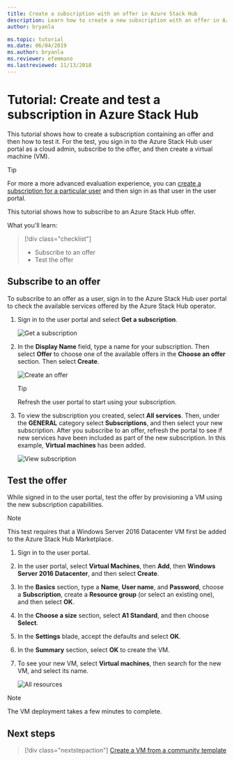 ```yaml
---
title: Create a subscription with an offer in Azure Stack Hub 
description: Learn how to create a new subscription with an offer in Azure Stack Hub and then test the offer with a test VM.
author: bryanla

ms.topic: tutorial
ms.date: 06/04/2019
ms.author: bryanla
ms.reviewer: efemmano
ms.lastreviewed: 11/13/2018
---
```


# Tutorial: Create and test a subscription in Azure Stack Hub

This tutorial shows how to create a subscription containing an offer and then how to test it. For the test, you sign in to the Azure Stack Hub user portal as a cloud admin, subscribe to the offer, and then create a virtual machine (VM).

> [!TIP]
> For more a more advanced evaluation experience, you can [create a subscription for a particular user](../operator/azure-stack-subscribe-plan-provision-vm.md#create-a-subscription-as-a-cloud-operator) and then sign in as that user in the user portal.

This tutorial shows how to subscribe to an Azure Stack Hub offer.

What you'll learn:

> [!div class="checklist"]
> * Subscribe to an offer 
> * Test the offer

## Subscribe to an offer

To subscribe to an offer as a user, sign in to the Azure Stack Hub user portal to check the available services offered by the Azure Stack Hub operator.

1. Sign in to the user portal and select **Get a subscription**.

   ![Get a subscription](media/azure-stack-subscribe-services/get-subscription.png)

2. In the **Display Name** field, type a name for your subscription. Then select **Offer** to choose one of the available offers in the **Choose an offer** section. Then select **Create**.

   ![Create an offer](media/azure-stack-subscribe-services/create-subscription.png)

   > [!TIP]
   > Refresh the user portal to start using your subscription.

3. To view the subscription you created, select **All services**. Then, under the **GENERAL** category select **Subscriptions**, and then select your new subscription. After you subscribe to an offer, refresh the portal to see if new services have been included as part of the new subscription. In this example, **Virtual machines** has been added.

   ![View subscription](media/azure-stack-subscribe-services/view-subscription.png)

## Test the offer

While signed in to the user portal, test the offer by provisioning a VM using the new subscription capabilities.

> [!NOTE]
> This test requires that a Windows Server 2016 Datacenter VM first be added to the Azure Stack Hub Marketplace.

1. Sign in to the user portal.

2. In the user portal, select **Virtual Machines**, then **Add**, then **Windows Server 2016 Datacenter**, and then select **Create**.

3. In the **Basics** section, type a **Name**, **User name**, and **Password**, choose a **Subscription**, create a **Resource group** (or select an existing one), and then select **OK**.

4. In the **Choose a size** section, select **A1 Standard**, and then choose **Select**.  

5. In the **Settings** blade, accept the defaults and select **OK**.

6. In the **Summary** section, select **OK** to create the VM.  

7. To see your new VM, select **Virtual machines**, then search for the new VM, and select its name.

    ![All resources](media/azure-stack-subscribe-services/view-vm.png)

> [!NOTE]
> The VM deployment takes a few minutes to complete.

## Next steps

> [!div class="nextstepaction"]
> [Create a VM from a community template](azure-stack-create-vm-template.md)

